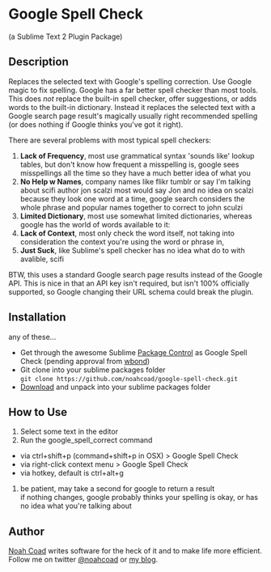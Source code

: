 # Google Spell Check
(a Sublime Text 2 Plugin Package)

## Description
Replaces the selected text with Google's spelling correction.  Use Google magic to fix spelling.  Google has a far better spell checker than most tools.  This does _not_ replace the built-in spell checker, offer suggestions, or adds words to the built-in dictionary.  Instead it replaces the selected text with a Google search page result's magically usually right recommended spelling (or does nothing if Google thinks you've got it right).

There are several problems with most typical spell checkers:

1. **Lack of Frequency**, most use grammatical syntax 'sounds like' lookup tables, but don't know how frequent a misspelling is, google sees misspellings all the time so they have a much better idea of what you
1. **No Help w Names**, company names like flikr tumblr or say I'm talking about scifi author jon scalzi most would say Jon and no idea on scalzi because they look one word at a time, google search considers the whole phrase and popular names together to correct to john sculzi
1. **Limited Dictionary**, most use somewhat limited dictionaries, whereas google has the world of words available to it:  
1. **Lack of Context**, most only check the word itself, not taking into consideration the context you're using the word or phrase in, <example>
1. **Just Suck**, like Sublime's spell checker has no idea what do to with avalible, scifi

BTW, this uses a standard Google search page results instead of the Google API.  This is nice in that an API key isn't required, but isn't 100% officially supported, so Google changing their URL schema could break the plugin.

## Installation
any of these...
* Get through the awesome Sublime [Package Control](http://wbond.net/sublime_packages/package_control) as Google Spell Check (pending approval from [wbond](https://github.com/wbond))
* Git clone into your sublime packages folder  
```git clone https://github.com/noahcoad/google-spell-check.git```
* [Download](https://github.com/noahcoad/google-spell-check/archive/master.zip) and unpack into your sublime packages folder

## How to Use
1. Select some text in the editor
1. Run the google_spell_correct command
  * via ctrl+shift+p (command+shift+p in OSX) > Google Spell Check
  * via right-click context menu > Google Spell Check
  * via hotkey, default is ctrl+alt+g
1. be patient, may take a second for google to return a result  
if nothing changes, google probably thinks your spelling is okay, or has no idea what you're talking about

## Author
[Noah Coad](http://coad.net) writes software for the heck of it and to make life more efficient.  Follow me on twitter [@noahcoad](http://twitter.com/noahcoad) or [my blog](http://coadblog.com).
